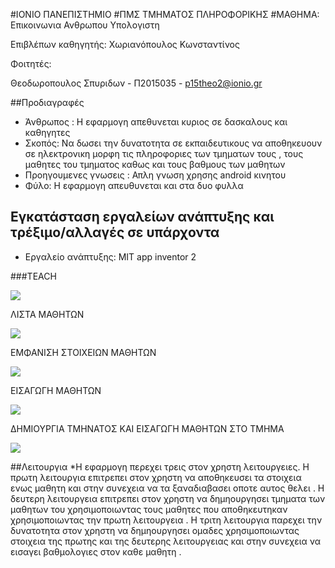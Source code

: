 #ΙΟΝΙΟ ΠΑΝΕΠΙΣΤΗΜΙΟ 
#ΠΜΣ ΤΜΗΜΑΤΟΣ ΠΛΗΡΟΦΟΡΙΚΗΣ 
#ΜΑΘΗΜΑ:  Επικοινωνια Ανθρωπου Υπολογιστη
 
Επιβλέπων καθηγητής: Χωριανόπουλος Κωνσταντίνος 

Φοιτητές: 

Θεοδωροπουλος Σπυριδων  - Π2015035 - p15theo2@ionio.gr 


##Προδιαγραφές

* Άνθρωπος : Η εφαρμογη απεθυνεται κυριος σε δασκαλους και καθηγητες
* Σκοπός: Να δωσει την δυνατοτητα σε εκπαιδευτικους να αποθηκευουν σε ηλεκτρονικη μορφη τις πληροφοριες των τμηματων τους , τους μαθητες   του τμηματος καθως και τους βαθμους των μαθητων 
* Προηγουμενες γνωσεις : Απλη γνωση χρησης android κινητου
* Φύλο: Η εφαρμογη απευθυνεται και στα δυο φυλλα

## Εγκατάσταση εργαλείων ανάπτυξης και τρέξιμο/αλλαγές σε υπάρχοντα

*	Εργαλείο ανάπτυξης: MIT app inventor 2

###TEACH

![](screen1.png)


ΛΙΣΤΑ ΜΑΘΗΤΩΝ


![](screen2.png)


ΕΜΦΑΝΙΣΗ ΣΤΟΙΧΕΙΩΝ ΜΑΘΗΤΩΝ

![](Screen3.png)


ΕΙΣΑΓΩΓΗ ΜΑΘΗΤΩΝ



![](screen4.png)


ΔΗΜIΟΥΡΓΙΑ ΤΜΗΝΑΤΟΣ ΚΑΙ ΕΙΣΑΓΩΓΗ ΜΑΘΗΤΩΝ ΣΤΟ ΤΜΗΜΑ




![](screen5.png)





##Λειτουργια 
*Η εφαρμογη περεχει τρεις στον χρηστη λειτουργειες. Η πρωτη λειτουργια επιτρεπει στον χρηστη να αποθηκευσει τα στοιχεια ενως μαθητη και στην συνεχεια να τα ξαναδιαβασει οποτε αυτος θελει . Η δευτερη λειτουργεια επιτρεπει στον χρηστη να δημηουργησει τμηματα των μαθητων του χρησιμοποιωντας τους μαθητες που αποθηκευτηκαν χρησιμοποιωντας την πρωτη λειτουργεια . Η τριτη λειτουργια παρεχει την δυνατοτητα στον χρηστη να δημηουργησει ομαδες χρησιμοποιωντας στοιχεια της πρωτης και της δευτερης λειτουργειας και στην συνεχεια να εισαγει βαθμολογιες στον καθε μαθητη   .
